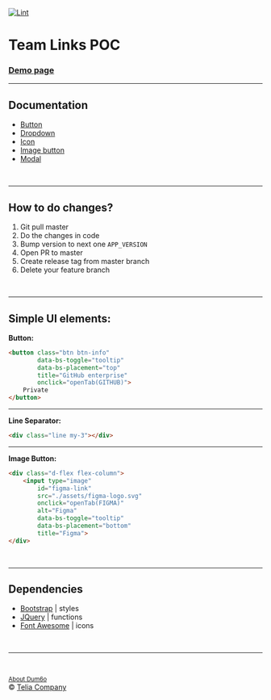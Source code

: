 [![Lint](https://github.com/telia-company/team-links-poc/actions/workflows/lint.yaml/badge.svg)](https://github.com/telia-company/team-links-poc/actions/workflows/lint.yaml)
# Team Links POC

### <b>[Demo page](https://miniature-potato-a5e43507.pages.github.io/)</b>

---

## Documentation

* [Button](/documentation/button.md)
* [Dropdown](/documentation/dropdown.md)
* [Icon](/documentation/icon.md)
* [Image button](/documentation/image-button.md)
* [Modal](/documentation/modal.md)

<br>

---

## How to do changes?
1. Git pull master
2. Do the changes in code 
3. Bump version to next one `APP_VERSION`
4. Open PR to master
5. Create release tag from master branch
6. Delete your feature branch

<br>

---

## Simple UI elements:
<b>Button:</b>
``` html
<button class="btn btn-info"
        data-bs-toggle="tooltip"
        data-bs-placement="top"
        title="GitHub enterprise"
        onclick="openTab(GITHUB)">
    Private
</button>
```

---

<b>Line Separator:</b>
``` html
<div class="line my-3"></div>
```

---

<b>Image Button:</b>
``` html
<div class="d-flex flex-column">
    <input type="image"
        id="figma-link"
        src="./assets/figma-logo.svg"
        onclick="openTab(FIGMA)"
        alt="Figma"
        data-bs-toggle="tooltip"
        data-bs-placement="bottom"
        title="Figma">
</div>
```

<br>

---

## Dependencies

* [Bootstrap](https://getbootstrap.com/docs/5.2/components/) | styles
* [JQuery](https://api.jquery.com/) | functions
* [Font Awesome](https://fontawesome.com/v5/search) | icons

<br>

---

<br>

<small>[About Dum6o](https://github.com/Dum6o)</small>  
&copy; [Telia Company](https://telia.se)
